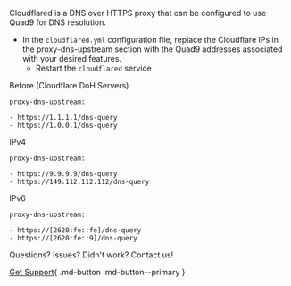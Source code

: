 Cloudflared is a DNS over HTTPS proxy that can be configured to use Quad9 for DNS resolution.

* In the `cloudflared.yml` configuration file, replace the Cloudflare IPs in the proxy-dns-upstream section with the Quad9 addresses associated with your desired features.
    * Restart the `cloudflared` service

Before (Cloudflare DoH Servers)
```
proxy-dns-upstream:

- https://1.1.1.1/dns-query
- https://1.0.0.1/dns-query
```

IPv4
```
proxy-dns-upstream:

- https://9.9.9.9/dns-query
- https://149.112.112.112/dns-query
```

IPv6
```
proxy-dns-upstream:

- https://[2620:fe::fe]/dns-query
- https://[2620:fe::9]/dns-query
```

Questions? Issues? Didn't work? Contact us!

[Get Support](https://quad9.net/support/contact){ .md-button .md-button--primary }
